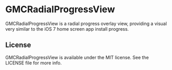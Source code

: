 # GMCRadialProgressView

GMCRadialProgressView is a radial progress overlay view, providing a visual very similar to the iOS 7 home screen app install progress.

## License

GMCRadialProgressView is available under the MIT license. See the LICENSE file for more info.
